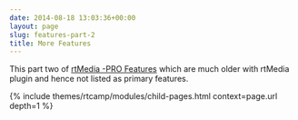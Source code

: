 ```yaml
---
date: 2014-08-18 13:03:36+00:00
layout: page
slug: features-part-2
title: More Features
---
```


This part two of [rtMedia -PRO Features](http://docs.rtcamp.com/rtmedia/addons/rtmedia-pro/features/) which are much older with rtMedia plugin and hence not listed as primary features.

{% include themes/rtcamp/modules/child-pages.html context=page.url depth=1 %}
